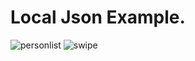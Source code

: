 # Local Json Example.

![personlist](https://user-images.githubusercontent.com/34074484/101291689-d0020d80-381b-11eb-9c48-5ae71ecf5054.png)
![swipe](https://user-images.githubusercontent.com/34074484/101291726-fde75200-381b-11eb-8756-c7dc04129b48.png)


